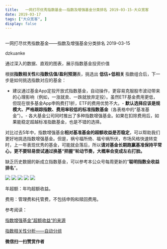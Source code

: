 ```yaml
---
title:   一网打尽优秀指数基金——指数及增强基金分类排名 2019-03-15-大众宽客
date: 2019-03-17
tags: ["大众宽客", ]
display: false
---
```



## 



一网打尽优秀指数基金——指数及增强基金分类排名 2019-03-15




dzkuanke




通过深入的数据、直观的图表，展示指数基金投资价值


根据**指数相关性**和**指数估值/盈利预测**表，挑选出&nbsp;**低估+低相关**&nbsp;指数组合后，下一步是如何挑选指数对应的基金：
- 建议通过基金App定投开放式指数基金，自动操作，更容易克服股市波动带来的心理影响（例如，一涨就卖、一跌就放弃定投）。虽然ETF基金费用更低，但现在很多基金App申购费打1折，ETF的费用优势不大。- **默认选择应该是规模大、严格跟踪指数、费用率较低的标准指数基金**（各表格中的“基准基金”）。- 各大基金公司同时推出了多种指数增强基金。如果在扣除费用后，如果能稳定超越标准指数基金，也是不错的选择。


对比过去5年中，指数增强基金**相对基准基金的超额收益是否稳定**<h-char unicode="ff0c" class="" style="max-width: 100%;box-sizing: border-box !important;word-wrap: break-word !important;">，</h-char>可以帮助我们更好地挑选指数增强基金。但是，祸兮福所倚、福兮祸所伏，市场风格快速转变时，上一年表现优秀的基金，可能就会落后，所以**请对基金长期跑赢基准保持平常心，更不要轻易尝试通过换基“把握”轮动节奏，大概率会变成左右打脸。**



缺乏历史数据的新成立指数基金，可以参考本公众号每周更新的“**聪明指数全收益排名**”。



<img class="" data-copyright="0" data-ratio="1.486046511627907" data-s="300,640" src="https://mmbiz.qpic.cn/mmbiz_png/PKw3FQPmhIjAN7a02YdjNzBexqbA3wneZyYCThmiapFyMmxHnA1nYnpM1lWVod2nXw7QvRFxCaB4H0JtbzZyOfA/640?wx_fmt=png" data-type="png" data-w="860" style="">

<img class="" data-copyright="0" data-ratio="1.6186046511627907" data-s="300,640" src="https://mmbiz.qpic.cn/mmbiz_png/PKw3FQPmhIjAN7a02YdjNzBexqbA3wneXbxpCTRr8ytibckBjmnuS3A2Wribib4fWuTMsVqmBbVy8IKtOd8Wq0sTQ/640?wx_fmt=png" data-type="png" data-w="860" style="">

<img class="" data-copyright="0" data-ratio="1.3518518518518519" data-s="300,640" src="https://mmbiz.qpic.cn/mmbiz_png/PKw3FQPmhIjAN7a02YdjNzBexqbA3wneSCE8hDrsbQaMIRsTY6QpjVlyiafOjBsXk9VK4XF8kaQ8iaChcEicLkWBg/640?wx_fmt=png" data-type="png" data-w="864" style="">

<img class="" data-copyright="0" data-ratio="1.322505800464037" data-s="300,640" src="https://mmbiz.qpic.cn/mmbiz_png/PKw3FQPmhIjAN7a02YdjNzBexqbA3wneVmNWQfbzjBJDMvnHL4OElfYCD73ziaOias7WFOxl1VMxeq6uiaAQDiaCHQ/640?wx_fmt=png" data-type="png" data-w="862" style="">









<img class="" data-copyright="0" data-ratio="1.786046511627907" data-s="300,640" src="https://mmbiz.qpic.cn/mmbiz_png/PKw3FQPmhIjAN7a02YdjNzBexqbA3wneFZHOCla1fRRUWsicYAa1LLRXCP5dwUlFzbWKfZoHxsCcnoJFrqA8ESw/640?wx_fmt=png" data-type="png" data-w="860" style="">

年超额：年均超额收益。

费用：管理费和托管费，不包括申购和赎回费用。





参考阅读：

[指数增强基金”超额收益“的来源](http://mp.weixin.qq.com/s?__biz=MzAwMTc1MDcwNw==&amp;mid=2648272968&amp;idx=1&amp;sn=598917da4403d77210aa3b1a460658e4&amp;chksm=82f93394b58eba82c9a7cb228c22c656fe88c5203ff149473f9edd2d4127e44df65f5bdb146b&amp;scene=21#wechat_redirect)

[指数相关性分析——自动分组](http://mp.weixin.qq.com/s?__biz=MzAwMTc1MDcwNw==&amp;mid=2648273915&amp;idx=1&amp;sn=f6c8d606edad813e6c0ae65b8c53fd77&amp;chksm=82f93027b58eb931ca5b667e53c54068b8f3428e8a3f571b5552246e4403391c4aa58bc5ba84&amp;scene=21#wechat_redirect)




**微信扫一扫赞赏作者**